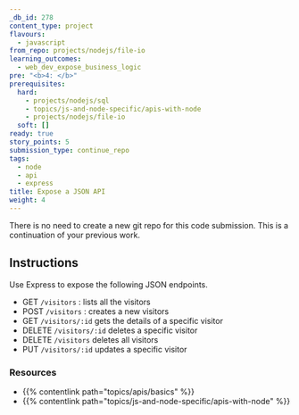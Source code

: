 ```yaml
---
_db_id: 278
content_type: project
flavours:
  - javascript
from_repo: projects/nodejs/file-io
learning_outcomes:
  - web_dev_expose_business_logic
pre: "<b>4: </b>"
prerequisites:
  hard:
    - projects/nodejs/sql
    - topics/js-and-node-specific/apis-with-node
    - projects/nodejs/file-io
  soft: []
ready: true
story_points: 5
submission_type: continue_repo
tags:
  - node
  - api
  - express
title: Expose a JSON API
weight: 4
---
```


There is no need to create a new git repo for this code submission. This is a continuation of your previous work.

## Instructions

Use Express to expose the following JSON endpoints.

- GET `/visitors` : lists all the visitors
- POST `/visitors` : creates a new visitors
- GET `/visitors/:id` gets the details of a specific visitor
- DELETE `/visitors/:id` deletes a specific visitor
- DELETE `/visitors` deletes all visitors
- PUT `/visitors/:id` updates a specific visitor

### Resources

- {{% contentlink path="topics/apis/basics" %}}
- {{% contentlink path="topics/js-and-node-specific/apis-with-node" %}}
